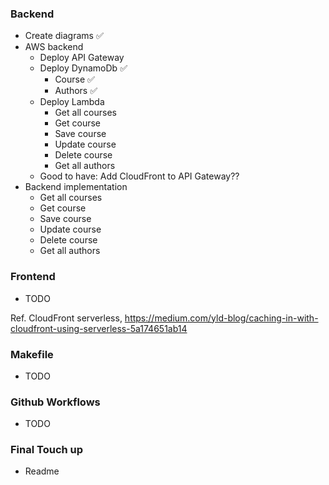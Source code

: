 ### Backend

- Create diagrams ✅
- AWS backend
  - Deploy API Gateway
  - Deploy DynamoDb ✅
    - Course ✅
    - Authors ✅
  - Deploy Lambda
    - Get all courses
    - Get course
    - Save course
    - Update course
    - Delete course
    - Get all authors
  - Good to have: Add CloudFront to API Gateway??
- Backend implementation
  - Get all courses
  - Get course
  - Save course
  - Update course
  - Delete course
  - Get all authors

### Frontend

- TODO

Ref. CloudFront serverless, https://medium.com/yld-blog/caching-in-with-cloudfront-using-serverless-5a174651ab14

### Makefile

- TODO

### Github Workflows

- TODO

### Final Touch up

- Readme
